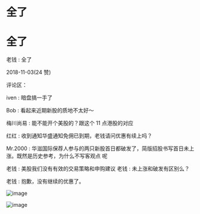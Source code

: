 # 全了

# 全了

老钱 : 全了

2018-11-03(24 赞)

评论区：

iven : 暗盘搞一手了

Bob : 看起来近期新股的质地不太好～

梅川尚易 : 能不能开个美股的？跟这个 11 点港股的对应

红红 : 收到通知华盛通知免佣已到期，老钱请问优惠有续上吗？

Mr.2000 : 华滋国际保荐人参与的两只新股首日都破发了，简版招股书写首日未上涨。既然是历史参考，为什么不写客观点 呢

老钱 : 美股我们没有有效的交易策略和申购建议 老钱 : 未上涨和破发有区别么？

老钱 : 抱歉，没有继续的优惠了。

![image](img/Image_391.png)

![image](img/Image_392.png)